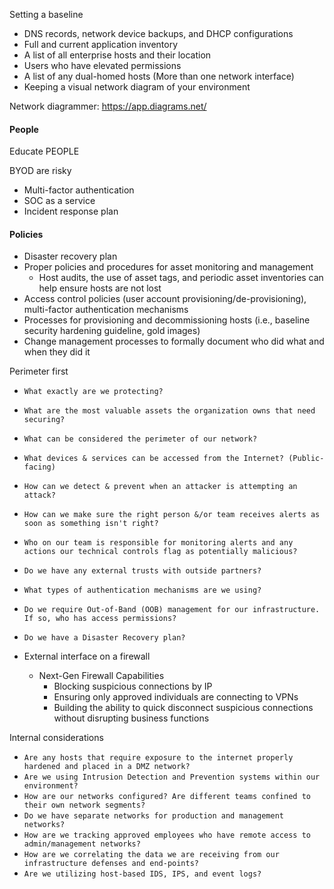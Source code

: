 
Setting a baseline
- DNS records, network device backups, and DHCP configurations
- Full and current application inventory
- A list of all enterprise hosts and their location
- Users who have elevated permissions
- A list of any dual-homed hosts (More than one network interface)
- Keeping a visual network diagram of your environment

Network diagrammer: https://app.diagrams.net/


#### People
Educate PEOPLE

BYOD are risky

- Multi-factor authentication
- SOC as a service
- Incident response plan


#### Policies
- Disaster recovery plan
- Proper policies and procedures for asset monitoring and management
	- Host audits, the use of asset tags, and periodic asset inventories can help ensure hosts are not lost
- Access control policies (user account provisioning/de-provisioning), multi-factor authentication mechanisms
- Processes for provisioning and decommissioning hosts (i.e., baseline security hardening guideline, gold images)
- Change management processes to formally document who did what and when they did it

Perimeter first
- `What exactly are we protecting?`
- `What are the most valuable assets the organization owns that need securing?`
- `What can be considered the perimeter of our network?`
- `What devices & services can be accessed from the Internet? (Public-facing)`
- `How can we detect & prevent when an attacker is attempting an attack?`
- `How can we make sure the right person &/or team receives alerts as soon as something isn't right?`
- `Who on our team is responsible for monitoring alerts and any actions our technical controls flag as potentially malicious?`
- `Do we have any external trusts with outside partners?`
- `What types of authentication mechanisms are we using?`
- `Do we require Out-of-Band (OOB) management for our infrastructure. If so, who has access permissions?`
- `Do we have a Disaster Recovery plan?`


- External interface on a firewall
    - Next-Gen Firewall Capabilities
        - Blocking suspicious connections by IP
        - Ensuring only approved individuals are connecting to VPNs
        - Building the ability to quick disconnect suspicious connections without disrupting business functions

Internal considerations
- `Are any hosts that require exposure to the internet properly hardened and placed in a DMZ network?`
- `Are we using Intrusion Detection and Prevention systems within our environment?`
- `How are our networks configured? Are different teams confined to their own network segments?`
- `Do we have separate networks for production and management networks?`
- `How are we tracking approved employees who have remote access to admin/management networks?`
- `How are we correlating the data we are receiving from our infrastructure defenses and end-points?`
- `Are we utilizing host-based IDS, IPS, and event logs?`


